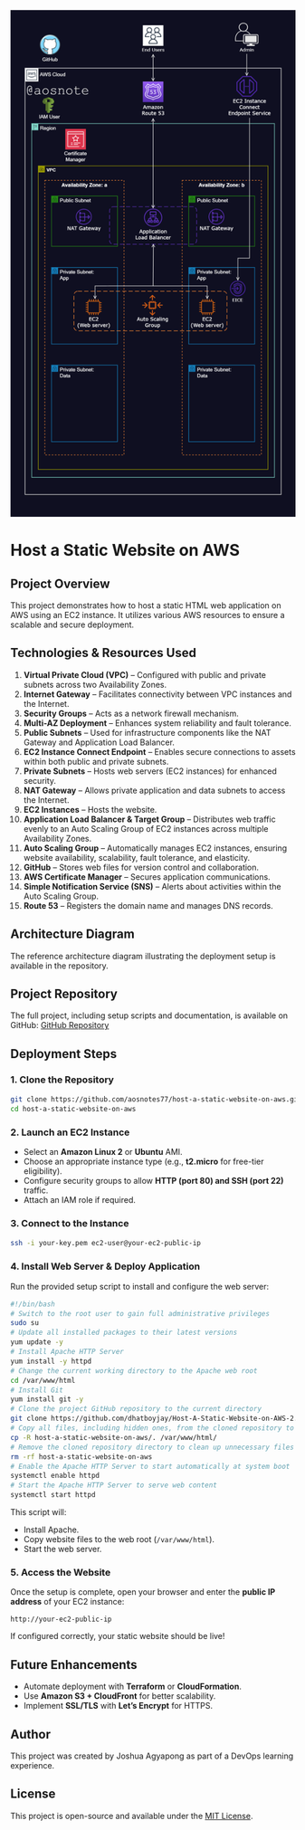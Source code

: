 ![Alt text](/Host-a-Static-Website-on-AWS.png)

# Host a Static Website on AWS

## Project Overview

This project demonstrates how to host a static HTML web application on AWS using an EC2 instance. It utilizes various AWS resources to ensure a scalable and secure deployment.

## Technologies & Resources Used

1. **Virtual Private Cloud (VPC)** – Configured with public and private subnets across two Availability Zones.
2. **Internet Gateway** – Facilitates connectivity between VPC instances and the Internet.
3. **Security Groups** – Acts as a network firewall mechanism.
4. **Multi-AZ Deployment** – Enhances system reliability and fault tolerance.
5. **Public Subnets** – Used for infrastructure components like the NAT Gateway and Application Load Balancer.
6. **EC2 Instance Connect Endpoint** – Enables secure connections to assets within both public and private subnets.
7. **Private Subnets** – Hosts web servers (EC2 instances) for enhanced security.
8. **NAT Gateway** – Allows private application and data subnets to access the Internet.
9. **EC2 Instances** – Hosts the website.
10. **Application Load Balancer & Target Group** – Distributes web traffic evenly to an Auto Scaling Group of EC2 instances across multiple Availability Zones.
11. **Auto Scaling Group** – Automatically manages EC2 instances, ensuring website availability, scalability, fault tolerance, and elasticity.
12. **GitHub** – Stores web files for version control and collaboration.
13. **AWS Certificate Manager** – Secures application communications.
14. **Simple Notification Service (SNS)** – Alerts about activities within the Auto Scaling Group.
15. **Route 53** – Registers the domain name and manages DNS records.

## Architecture Diagram

The reference architecture diagram illustrating the deployment setup is available in the repository.

## Project Repository

The full project, including setup scripts and documentation, is available on GitHub: [GitHub Repository](https://github.com/dhatboyjay/Host-A-Static-Website-on-AWS-2)

## Deployment Steps

### 1. Clone the Repository

```bash
git clone https://github.com/aosnotes77/host-a-static-website-on-aws.git
cd host-a-static-website-on-aws
```

### 2. Launch an EC2 Instance

- Select an **Amazon Linux 2** or **Ubuntu** AMI.
- Choose an appropriate instance type (e.g., **t2.micro** for free-tier eligibility).
- Configure security groups to allow **HTTP (port 80) and SSH (port 22)** traffic.
- Attach an IAM role if required.

### 3. Connect to the Instance

```bash
ssh -i your-key.pem ec2-user@your-ec2-public-ip
```

### 4. Install Web Server & Deploy Application

Run the provided setup script to install and configure the web server:

```bash
#!/bin/bash
# Switch to the root user to gain full administrative privileges
sudo su
# Update all installed packages to their latest versions
yum update -y
# Install Apache HTTP Server
yum install -y httpd
# Change the current working directory to the Apache web root
cd /var/www/html
# Install Git
yum install git -y
# Clone the project GitHub repository to the current directory
git clone https://github.com/dhatboyjay/Host-A-Static-Website-on-AWS-2.git
# Copy all files, including hidden ones, from the cloned repository to the Apache web root
cp -R host-a-static-website-on-aws/. /var/www/html/
# Remove the cloned repository directory to clean up unnecessary files
rm -rf host-a-static-website-on-aws
# Enable the Apache HTTP Server to start automatically at system boot
systemctl enable httpd  
# Start the Apache HTTP Server to serve web content
systemctl start httpd  
```

This script will:

- Install Apache.
- Copy website files to the web root (`/var/www/html`).
- Start the web server.

### 5. Access the Website

Once the setup is complete, open your browser and enter the **public IP address** of your EC2 instance:

```
http://your-ec2-public-ip
```

If configured correctly, your static website should be live!

## Future Enhancements

- Automate deployment with **Terraform** or **CloudFormation**.
- Use **Amazon S3 + CloudFront** for better scalability.
- Implement **SSL/TLS** with **Let’s Encrypt** for HTTPS.

## Author

This project was created by Joshua Agyapong as part of a DevOps learning experience.

## License

This project is open-source and available under the [MIT License](LICENSE).


